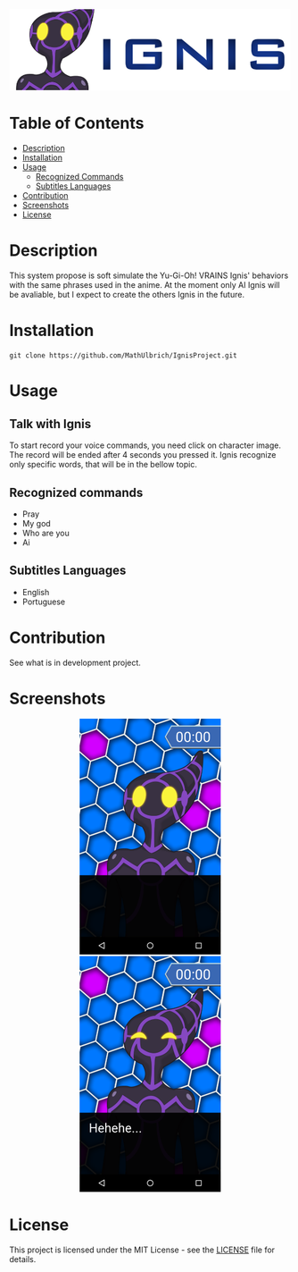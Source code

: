 <img src="/Screenshots/logos.png" width=700>

Table of Contents
========

   * [Description](#description)
   * [Installation](#installation)
   * [Usage](#usage)
      * [Recognized Commands](#recognized-commands)
      * [Subtitles Languages](#subtitles-languages)
   * [Contribution](#contribution)
   * [Screenshots](#screenshots)
   * [License](#license)

Description
========

This system propose is soft simulate the Yu-Gi-Oh! VRAINS Ignis' behaviors with the same phrases used in the anime. 
At the moment only AI Ignis will be avaliable, but I expect to create the others Ignis in the future.

Installation
========
```
git clone https://github.com/MathUlbrich/IgnisProject.git
```

Usage
========

Talk with Ignis
--------

To start record your voice commands, you need click on character image. The record will be ended after 4 seconds you pressed it. Ignis recognize only specific words, that will be in the bellow topic.

Recognized commands
--------
<ul>
<li>Pray</li>
<li>My god</li>
<li>Who are you</li>
<li>Ai</li>
</ul>

Subtitles Languages
--------
<ul>
<li>English</li>
<li>Portuguese</li>
</ul>

Contribution
========

See what is in development project.

Screenshots
========

<p align="center">
<img src="/Screenshots/Ignis_stand_screenshot.png">
<img src="/Screenshots/Ignis_laugh_screenshot.png">
</p>

License
========

This project is licensed under the MIT License - see the [LICENSE](LICENSE) file for details.
